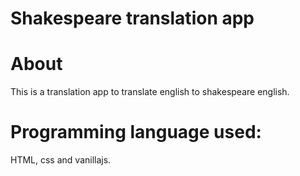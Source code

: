 # Shakespeare translation app
 

 # About
This is a translation app to translate english to shakespeare english.

# Programming language used:
HTML, css and vanillajs.


